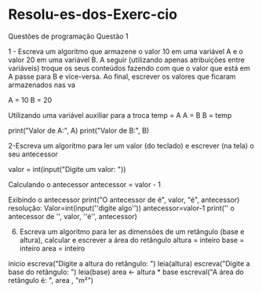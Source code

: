 # Resolu-es-dos-Exerc-cio
Questões de programação
Questão 1 

1 - Escreva um algoritmo que armazene o valor 10 em uma variável A e o valor 20 em uma variável B. A seguir (utilizando apenas atribuições entre variáveis) troque os seus conteúdos fazendo com que o valor que está em A passe para B e vice-versa. Ao final, escrever os valores que ficaram armazenados nas va


A = 10
B = 20

 Utilizando uma variável auxiliar para a troca
temp = A
A = B
B = temp

print("Valor de A:", A)
print("Valor de B:", B)

2-Escreva um algoritmo para ler um valor (do teclado) e escrever (na tela) o seu antecessor

valor = int(input("Digite um valor: "))

Calculando o antecessor
antecessor = valor - 1

 Exibindo o antecessor
print("O antecessor de é", valor, "é", antecessor)
 resolução: 
 Valor=int(input(''digite algo''))
 antecessor=valor-1
 print('' o antecessor de '', valor, ''é'', antecessor)

6) Escreva um algoritmo para ler as dimensões de um retângulo (base e altura), calcular e escrever a área do retângulo
  altura = inteiro
   base = inteiro
   area = inteiro

inicio
  escreva("Digite a altura do retângulo: ")
  leia(altura)
  escreva("Digite a base do retângulo: ")
  leia(base)
  area <- altura * base
  escreval("A área do retângulo é: ", area , "m²")
   
